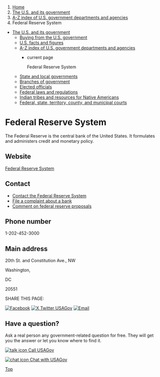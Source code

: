 1. [Home](/)
2. [The U.S. and its government](/about-the-us)
3. [A-Z index of U.S. government departments and agencies](/agency-index)
4. Federal Reserve System

* [The U.S. and its government](/about-the-us)
  + [Buying from the U.S. government](/buy-from-government)
  + [U.S. facts and figures](/facts-figures)
  + [A-Z index of U.S. government departments and agencies](/agency-index)
    - current page

      Federal Reserve System
  + [State and local governments](/state-local-governments)
  + [Branches of government](/branches-of-government)
  + [Elected officials](/elected-officials)
  + [Federal laws and regulations](/laws-and-regulations)
  + [Indian tribes and resources for Native Americans](/tribes)
  + [Federal, state, territory, county, and municipal courts](/courts)

Federal Reserve System
======================

The Federal Reserve is the central bank of the United States. It formulates and administers credit and monetary policy.

Website
-------

[Federal Reserve System](https://www.federalreserve.gov/)

Contact
-------

* [Contact the Federal Reserve System](https://www.federalreserve.gov/aboutthefed/contact-us-topics.htm)
* [File a complaint about a bank](https://forms.federalreserveconsumerhelp.gov/secure/complaint/complaintType)
* [Comment on federal reserve proposals](https://www.federalreserve.gov/apps/foia/proposedregs.aspx)

Phone number
------------

1-202-452-3000

Main address
------------

20th St. and Constitution Ave., NW
  

Washington,

DC

20551

SHARE THIS PAGE:

[![Facebook](/themes/custom/usagov/images/social-media-icons/Facebook_Icon.svg)](https://www.facebook.com/sharer/sharer.php?u=https://www.usa.gov/agencies/federal-reserve-system&v=3)
[![X Twitter USAGov](/themes/custom/usagov/images/social-media-icons/X_Twitter_Icon.svg?version=2)](https://twitter.com/intent/tweet?source=webclient&text=https://www.usa.gov/agencies/federal-reserve-system)
[![Email](/themes/custom/usagov/images/social-media-icons/Email_Icon.svg?version=2)](mailto:?subject=https://www.usa.gov/agencies/federal-reserve-system)

Have a question?
----------------

Ask a real person any government-related question for free. They will get you the answer or let you know where to find it.

[![talk icon](/themes/custom/usagov/images/ICONS_talk.png)
Call USAGov](/phone)

[![chat icon](/themes/custom/usagov/images/ICONS_chat.png)
Chat with USAGov](/chat)

[Top](#main-content)